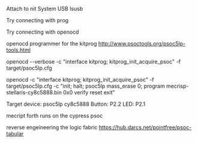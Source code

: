 Attach to nit
System USB
lsusb

Try connecting with prog

Try connecting with openocd

openocd programmer for the kitprog
http://www.psoctools.org/psoc5lp-tools.html

openocd --verbose -c "interface kitprog; kitprog_init_acquire_psoc" -f target/psoc5lp.cfg

openocd -c "interface kitprog; kitprog_init_acquire_psoc" -f target/psoc5lp.cfg -c "init; halt; psoc5lp mass_erase 0; program mecrisp-stellaris-cy8c5888.bin 0x0 verify reset exit"

Target device: psoc5lp cy8c5888
Button: P2.2
LED: P2.1

mecript forth runs on the cypress psoc

reverse engeineering the logic fabric
https://hub.darcs.net/pointfree/psoc-tabular
